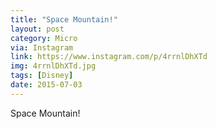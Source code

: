 ```yaml
---
title: "Space Mountain!"
layout: post
category: Micro
via: Instagram
link: https://www.instagram.com/p/4rrnlDhXTd
img: 4rrnlDhXTd.jpg
tags: [Disney]
date: 2015-07-03
---
```

Space Mountain!